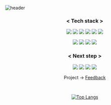 ![header](https://capsule-render.vercel.app/api?type=waving&color=gradient&height=180&section=header&text=Welcome%20&fontSize=80)

<h3 align="center">< Tech stack ></h3>
<div align="center">
<a href="버튼을 눌렀을 때 이동할 링크" target="_blank"><img src="https://img.shields.io/badge/HTML5-E34F26?style=flat&logo=HTML5&logoColor=white"/></a>
<a href="버튼을 눌렀을 때 이동할 링크" target="_blank"><img src="https://img.shields.io/badge/CSS3-1572B6?style=flat&logo=CSS3&logoColor=white"/></a>
<a href="버튼을 눌렀을 때 이동할 링크" target="_blank"><img src="https://img.shields.io/badge/JAVASCRIPT-F7DF1E?style=flat&logo=JAVASCRIPT&logoColor=white"/></a>
<a href="버튼을 눌렀을 때 이동할 링크" target="_blank"><img src="https://img.shields.io/badge/REACT-61DAFB?style=flat&logo=React&logoColor=white"/></a>
<a href="버튼을 눌렀을 때 이동할 링크" target="_blank"><img src="https://img.shields.io/badge/REDUX-764ABC?style=flat&logo=Redux&logoColor=white"/></a>
<a href="버튼을 눌렀을 때 이동할 링크" target="_blank"><img src="https://img.shields.io/badge/AXIOS-5A29E4?style=flat&logo=AXIOS&logoColor=white"/></a>

<a href="버튼을 눌렀을 때 이동할 링크" target="_blank"><img src="https://img.shields.io/badge/Notion-eeeeee?style=flat&logo=Notion&logoColor=white"/></a>
<a href="버튼을 눌렀을 때 이동할 링크" target="_blank"><img src="https://img.shields.io/badge/Jira Software-0052CC?style=flat&logo=Jira Software&logoColor=white"/></a>
<a href="버튼을 눌렀을 때 이동할 링크" target="_blank"><img src="https://img.shields.io/badge/Confluence-172B4D?style=flat&logo=Confluence&logoColor=white"/></a>
<a href="버튼을 눌렀을 때 이동할 링크" target="_blank"><img src="https://img.shields.io/badge/Figma-F24E1E?style=flat&logo=Figma&logoColor=white"/></a>
<br/>
<h3 align="center">< Next step ></h3>
<a href="버튼을 눌렀을 때 이동할 링크" target="_blank"><img src="https://img.shields.io/badge/TypeScript-3178C6?style=flat&logo=TypeScript&logoColor=white"/></a>
<a href="버튼을 눌렀을 때 이동할 링크" target="_blank"><img src="https://img.shields.io/badge/Next-000000?style=flat&logo=Next.js&logoColor=white"/></a>
<a href="버튼을 눌렀을 때 이동할 링크" target="_blank"><img src="https://img.shields.io/badge/React Query-FF4154?style=flat&logo=HTML5&logoColor=white"/></a>
<a href="버튼을 눌렀을 때 이동할 링크" target="_blank"><img src="https://img.shields.io/badge/Tailwind CSS-06B6D4?style=flat&logo=HTML5&logoColor=white"/></a>
<p align="center">Project → <a href="https://github.com/Eunjin09/feedback">Feedback</a></p>
<br/>

[![Top Langs](https://github-readme-stats.vercel.app/api/top-langs/?username=Eunjin09&layout=compact)](https://github.com/Eunjin09/github-readme-stats)
</div>


<!--
**Eunjin09/Eunjin09** is a ✨ _special_ ✨ repository because its `README.md` (this file) appears on your GitHub profile.

Here are some ideas to get you started:

- 🔭 I’m currently working on ...
- 🌱 I’m currently learning ...
- 👯 I’m looking to collaborate on ...
- 🤔 I’m looking for help with ...
- 💬 Ask me about ...
- 📫 How to reach me: ...
- 😄 Pronouns: ...
- ⚡ Fun fact: ...
-->
